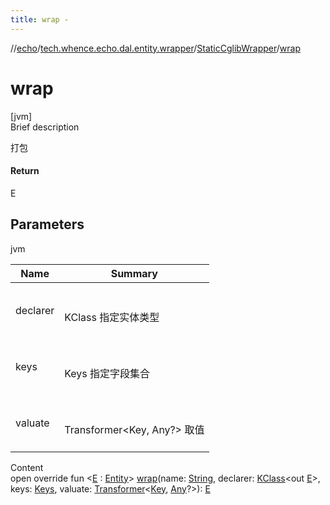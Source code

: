```yaml
---
title: wrap -
---
```

//[echo](../../index.md)/[tech.whence.echo.dal.entity.wrapper](../index.md)/[StaticCglibWrapper](index.md)/[wrap](wrap.md)



# wrap  
[jvm]  
Brief description  


打包



#### Return  


E



## Parameters  
  
jvm  
  
|  Name|  Summary| 
|---|---|
| declarer| <br><br>KClass<out E> 指定实体类型<br><br>
| keys| <br><br>Keys 指定字段集合<br><br>
| valuate| <br><br>Transformer<Key, Any?> 取值<br><br>
  
  
Content  
open override fun <[E](wrap.md) : [Entity](../../tech.whence.echo.dal.entity/-entity/index.md)> [wrap](wrap.md)(name: [String](https://kotlinlang.org/api/latest/jvm/stdlib/kotlin/-string/index.html), declarer: [KClass](https://kotlinlang.org/api/latest/jvm/stdlib/kotlin.reflect/-k-class/index.html)<out [E](wrap.md)>, keys: [Keys](../../tech.whence.echo.dal.schema.key/-keys/index.md), valuate: [Transformer](../../tech.whence.echo.function/-transformer/index.md)<[Key](../../tech.whence.echo.dal.schema.key/-key/index.md), [Any](https://kotlinlang.org/api/latest/jvm/stdlib/kotlin/-any/index.html)?>): [E](wrap.md)  



